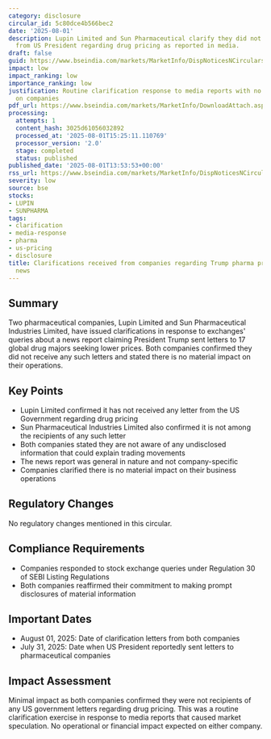 ```yaml
---
category: disclosure
circular_id: 5c80dce4b566bec2
date: '2025-08-01'
description: Lupin Limited and Sun Pharmaceutical clarify they did not receive letters
  from US President regarding drug pricing as reported in media.
draft: false
guid: https://www.bseindia.com/markets/MarketInfo/DispNoticesNCirculars.aspx?Noticeid={7F013B62-C7E0-4E4E-8140-D6DE5D984C34}&noticeno=20250801-65&dt=08/01/2025&icount=65&totcount=73&flag=0
impact: low
impact_ranking: low
importance_ranking: low
justification: Routine clarification response to media reports with no material impact
  on companies
pdf_url: https://www.bseindia.com/markets/MarketInfo/DownloadAttach.aspx?id=20250801-65&attachedId=a85e14af-98d9-48af-a5af-bef625026bf5
processing:
  attempts: 1
  content_hash: 3025d61056032892
  processed_at: '2025-08-01T15:25:11.110769'
  processor_version: '2.0'
  stage: completed
  status: published
published_date: '2025-08-01T13:53:53+00:00'
rss_url: https://www.bseindia.com/markets/MarketInfo/DispNoticesNCirculars.aspx?Noticeid={7F013B62-C7E0-4E4E-8140-D6DE5D984C34}&noticeno=20250801-65&dt=08/01/2025&icount=65&totcount=73&flag=0
severity: low
source: bse
stocks:
- LUPIN
- SUNPHARMA
tags:
- clarification
- media-response
- pharma
- us-pricing
- disclosure
title: Clarifications received from companies regarding Trump pharma price letters
  news
---
```


## Summary

Two pharmaceutical companies, Lupin Limited and Sun Pharmaceutical Industries Limited, have issued clarifications in response to exchanges' queries about a news report claiming President Trump sent letters to 17 global drug majors seeking lower prices. Both companies confirmed they did not receive any such letters and stated there is no material impact on their operations.

## Key Points

- Lupin Limited confirmed it has not received any letter from the US Government regarding drug pricing
- Sun Pharmaceutical Industries Limited also confirmed it is not among the recipients of any such letter
- Both companies stated they are not aware of any undisclosed information that could explain trading movements
- The news report was general in nature and not company-specific
- Companies clarified there is no material impact on their business operations

## Regulatory Changes

No regulatory changes mentioned in this circular.

## Compliance Requirements

- Companies responded to stock exchange queries under Regulation 30 of SEBI Listing Regulations
- Both companies reaffirmed their commitment to making prompt disclosures of material information

## Important Dates

- August 01, 2025: Date of clarification letters from both companies
- July 31, 2025: Date when US President reportedly sent letters to pharmaceutical companies

## Impact Assessment

Minimal impact as both companies confirmed they were not recipients of any US government letters regarding drug pricing. This was a routine clarification exercise in response to media reports that caused market speculation. No operational or financial impact expected on either company.